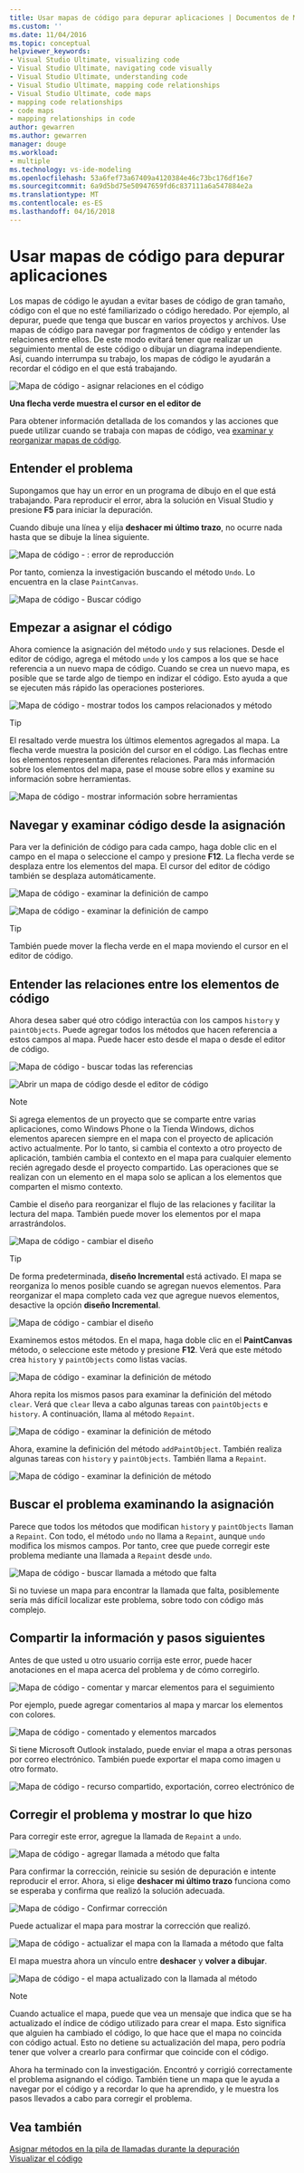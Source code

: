 ```yaml
---
title: Usar mapas de código para depurar aplicaciones | Documentos de Microsoft
ms.custom: ''
ms.date: 11/04/2016
ms.topic: conceptual
helpviewer_keywords:
- Visual Studio Ultimate, visualizing code
- Visual Studio Ultimate, navigating code visually
- Visual Studio Ultimate, understanding code
- Visual Studio Ultimate, mapping code relationships
- Visual Studio Ultimate, code maps
- mapping code relationships
- code maps
- mapping relationships in code
author: gewarren
ms.author: gewarren
manager: douge
ms.workload:
- multiple
ms.technology: vs-ide-modeling
ms.openlocfilehash: 53a6fef73a67409a4120384e46c73bc176df16e7
ms.sourcegitcommit: 6a9d5bd75e50947659fd6c837111a6a547884e2a
ms.translationtype: MT
ms.contentlocale: es-ES
ms.lasthandoff: 04/16/2018
---
```

# <a name="use-code-maps-to-debug-your-applications"></a>Usar mapas de código para depurar aplicaciones
Los mapas de código le ayudan a evitar bases de código de gran tamaño, código con el que no esté familiarizado o código heredado. Por ejemplo, al depurar, puede que tenga que buscar en varios proyectos y archivos. Use mapas de código para navegar por fragmentos de código y entender las relaciones entre ellos. De este modo evitará tener que realizar un seguimiento mental de este código o dibujar un diagrama independiente. Así, cuando interrumpa su trabajo, los mapas de código le ayudarán a recordar el código en el que está trabajando.  

 ![Mapa de código &#45; asignar relaciones en el código](../modeling/media/codemapstoryboardpaint.png "CodeMapStoryboardPaint")  

 **Una flecha verde muestra el cursor en el editor de**  

 Para obtener información detallada de los comandos y las acciones que puede utilizar cuando se trabaja con mapas de código, vea [examinar y reorganizar mapas de código](../modeling/browse-and-rearrange-code-maps.md).  

## <a name="understand-the-problem"></a>Entender el problema  
 Supongamos que hay un error en un programa de dibujo en el que está trabajando. Para reproducir el error, abra la solución en Visual Studio y presione **F5** para iniciar la depuración.  

 Cuando dibuje una línea y elija **deshacer mi último trazo**, no ocurre nada hasta que se dibuje la línea siguiente.  

 ![Mapa de código &#45; : error de reproducción](../modeling/media/codemapstoryboardpaint0.png "CodeMapStoryboardPaint0")  

 Por tanto, comienza la investigación buscando el método `Undo`. Lo encuentra en la clase `PaintCanvas`.  

 ![Mapa de código &#45; Buscar código](../modeling/media/codemapstoryboardpaint1.png "CodeMapStoryboardPaint1")  

## <a name="start-mapping-the-code"></a>Empezar a asignar el código  
 Ahora comience la asignación del método `undo` y sus relaciones. Desde el editor de código, agrega el método `undo` y los campos a los que se hace referencia a un nuevo mapa de código. Cuando se crea un nuevo mapa, es posible que se tarde algo de tiempo en indizar el código. Esto ayuda a que se ejecuten más rápido las operaciones posteriores.  

 ![Mapa de código &#45; mostrar todos los campos relacionados y método](../modeling/media/codemapstoryboardpaint3.png "CodeMapStoryboardPaint3")  

> [!TIP]
>  El resaltado verde muestra los últimos elementos agregados al mapa. La flecha verde muestra la posición del cursor en el código. Las flechas entre los elementos representan diferentes relaciones. Para más información sobre los elementos del mapa, pase el mouse sobre ellos y examine su información sobre herramientas.  

 ![Mapa de código &#45; mostrar información sobre herramientas](../modeling/media/codemapstoryboardpaint4.png "CodeMapStoryboardPaint4")  

## <a name="navigate-and-examine-code-from-the-map"></a>Navegar y examinar código desde la asignación  
 Para ver la definición de código para cada campo, haga doble clic en el campo en el mapa o seleccione el campo y presione **F12**. La flecha verde se desplaza entre los elementos del mapa. El cursor del editor de código también se desplaza automáticamente.  

 ![Mapa de código &#45; examinar la definición de campo](../modeling/media/codemapstoryboardpaint5.png "CodeMapStoryboardPaint5")  

 ![Mapa de código &#45; examinar la definición de campo](../modeling/media/codemapstoryboardpaint5a.png "CodeMapStoryboardPaint5A")  

> [!TIP]
>  También puede mover la flecha verde en el mapa moviendo el cursor en el editor de código.  

## <a name="understand-relationships-between-pieces-of-code"></a>Entender las relaciones entre los elementos de código  
 Ahora desea saber qué otro código interactúa con los campos `history` y `paintObjects`. Puede agregar todos los métodos que hacen referencia a estos campos al mapa. Puede hacer esto desde el mapa o desde el editor de código.  

 ![Mapa de código &#45; buscar todas las referencias](../modeling/media/codemapstoryboardpaint6.png "CodeMapStoryboardPaint6")  

 ![Abrir un mapa de código desde el editor de código](../modeling/media/codemapstoryboardpaint6a.PNG "CodeMapStoryboardPaint6A")  

> [!NOTE]
>  Si agrega elementos de un proyecto que se comparte entre varias aplicaciones, como Windows Phone o la Tienda Windows, dichos elementos aparecen siempre en el mapa con el proyecto de aplicación activo actualmente. Por lo tanto, si cambia el contexto a otro proyecto de aplicación, también cambia el contexto en el mapa para cualquier elemento recién agregado desde el proyecto compartido. Las operaciones que se realizan con un elemento en el mapa solo se aplican a los elementos que comparten el mismo contexto.  

 Cambie el diseño para reorganizar el flujo de las relaciones y facilitar la lectura del mapa. También puede mover los elementos por el mapa arrastrándolos.  

 ![Mapa de código &#45; cambiar el diseño](../modeling/media/codemapstoryboardpaint7a.png "CodeMapStoryboardPaint7A")  

> [!TIP]
>  De forma predeterminada, **diseño Incremental** está activado. El mapa se reorganiza lo menos posible cuando se agregan nuevos elementos. Para reorganizar el mapa completo cada vez que agregue nuevos elementos, desactive la opción **diseño Incremental**.  

 ![Mapa de código &#45; cambiar el diseño](../modeling/media/codemapstoryboardpaint7.png "CodeMapStoryboardPaint7")  

 Examinemos estos métodos. En el mapa, haga doble clic en el **PaintCanvas** método, o seleccione este método y presione **F12**. Verá que este método crea `history` y `paintObjects` como listas vacías.  

 ![Mapa de código &#45; examinar la definición de método](../modeling/media/codemapstoryboardpaint8.png "CodeMapStoryboardPaint8")  

 Ahora repita los mismos pasos para examinar la definición del método `clear`. Verá que `clear` lleva a cabo algunas tareas con `paintObjects` e `history`. A continuación, llama al método `Repaint`.  

 ![Mapa de código &#45; examinar la definición de método](../modeling/media/codemapstoryboardpaint9.png "CodeMapStoryboardPaint9")  

 Ahora, examine la definición del método `addPaintObject`. También realiza algunas tareas con `history` y `paintObjects`. También llama a `Repaint`.  

 ![Mapa de código &#45; examinar la definición de método](../modeling/media/codemapstoryboardpaint10.png "CodeMapStoryboardPaint10")  

## <a name="find-the-problem-by-examining-the-map"></a>Buscar el problema examinando la asignación  
 Parece que todos los métodos que modifican `history` y `paintObjects` llaman a `Repaint`. Con todo, el método `undo` no llama a `Repaint`, aunque `undo` modifica los mismos campos. Por tanto, cree que puede corregir este problema mediante una llamada a `Repaint` desde `undo`.  

 ![Mapa de código &#45; buscar llamada a método que falta](../modeling/media/codemapstoryboardpaint11.png "CodeMapStoryboardPaint11")  

 Si no tuviese un mapa para encontrar la llamada que falta, posiblemente sería más difícil localizar este problema, sobre todo con código más complejo.  

## <a name="share-your-discovery-and-next-steps"></a>Compartir la información y pasos siguientes  
 Antes de que usted u otro usuario corrija este error, puede hacer anotaciones en el mapa acerca del problema y de cómo corregirlo.  

 ![Mapa de código &#45; comentar y marcar elementos para el seguimiento](../modeling/media/codemapstoryboardpaint12.png "CodeMapStoryboardPaint12")  

 Por ejemplo, puede agregar comentarios al mapa y marcar los elementos con colores.  

 ![Mapa de código &#45; comentado y elementos marcados](../modeling/media/codemapstoryboardpaint12a.png "CodeMapStoryboardPaint12A")  

 Si tiene Microsoft Outlook instalado, puede enviar el mapa a otras personas por correo electrónico. También puede exportar el mapa como imagen u otro formato.  

 ![Mapa de código &#45; recurso compartido, exportación, correo electrónico de](../modeling/media/codemapstoryboardpaint13.png "CodeMapStoryboardPaint13")  

## <a name="fix-the-problem-and-show-what-you-did"></a>Corregir el problema y mostrar lo que hizo  
 Para corregir este error, agregue la llamada de `Repaint` a `undo`.  

 ![Mapa de código &#45; agregar llamada a método que falta](../modeling/media/codemapstoryboardpaint14.png "CodeMapStoryboardPaint14")  

 Para confirmar la corrección, reinicie su sesión de depuración e intente reproducir el error. Ahora, si elige **deshacer mi último trazo** funciona como se esperaba y confirma que realizó la solución adecuada.  

 ![Mapa de código &#45; Confirmar corrección](../modeling/media/codemapstoryboardpaint15.png "CodeMapStoryboardPaint15")  

 Puede actualizar el mapa para mostrar la corrección que realizó.  

 ![Mapa de código &#45; actualizar el mapa con la llamada a método que falta](../modeling/media/codemapstoryboardpaint16.png "CodeMapStoryboardPaint16")  

 El mapa muestra ahora un vínculo entre **deshacer** y **volver a dibujar**.  

 ![Mapa de código &#45; el mapa actualizado con la llamada al método](../modeling/media/codemapstoryboardpaint17.png "CodeMapStoryboardPaint17")  

> [!NOTE]
>  Cuando actualice el mapa, puede que vea un mensaje que indica que se ha actualizado el índice de código utilizado para crear el mapa. Esto significa que alguien ha cambiado el código, lo que hace que el mapa no coincida con código actual. Esto no detiene su actualización del mapa, pero podría tener que volver a crearlo para confirmar que coincide con el código.  

 Ahora ha terminado con la investigación. Encontró y corrigió correctamente el problema asignando el código. También tiene un mapa que le ayuda a navegar por el código y a recordar lo que ha aprendido, y le muestra los pasos llevados a cabo para corregir el problema.  

## <a name="see-also"></a>Vea también  
 [Asignar métodos en la pila de llamadas durante la depuración](../debugger/map-methods-on-the-call-stack-while-debugging-in-visual-studio.md)   
 [Visualizar el código](../modeling/visualize-code.md)

